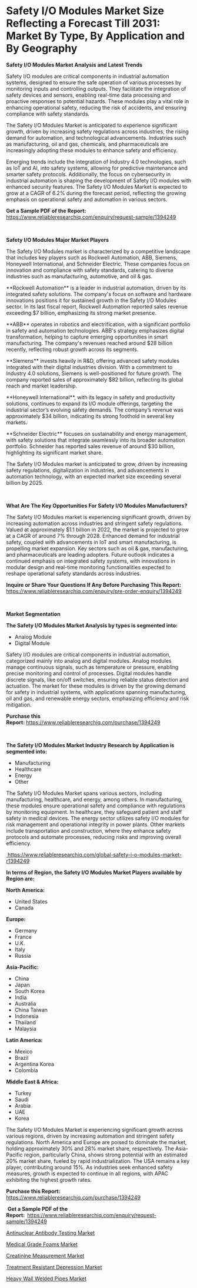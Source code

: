 <p><h1>Safety I/O Modules Market Size Reflecting a Forecast Till 2031: Market By Type, By Application and By Geography</h1></p><p><strong>Safety I/O Modules Market Analysis and Latest Trends</strong></p>
<p><p>Safety I/O modules are critical components in industrial automation systems, designed to ensure the safe operation of various processes by monitoring inputs and controlling outputs. They facilitate the integration of safety devices and sensors, enabling real-time data processing and proactive responses to potential hazards. These modules play a vital role in enhancing operational safety, reducing the risk of accidents, and ensuring compliance with safety standards.</p><p>The Safety I/O Modules Market is anticipated to experience significant growth, driven by increasing safety regulations across industries, the rising demand for automation, and technological advancements. Industries such as manufacturing, oil and gas, chemicals, and pharmaceuticals are increasingly adopting these modules to enhance safety and efficiency. </p><p>Emerging trends include the integration of Industry 4.0 technologies, such as IoT and AI, into safety systems, allowing for predictive maintenance and smarter safety protocols. Additionally, the focus on cybersecurity in industrial automation is shaping the development of Safety I/O modules with enhanced security features. The Safety I/O Modules Market is expected to grow at a CAGR of 6.2% during the forecast period, reflecting the growing emphasis on operational safety and automation in various sectors.</p></p>
<p><strong>Get a Sample PDF of the Report:&nbsp;</strong> <a href="https://www.reliableresearchiq.com/enquiry/request-sample/1394249">https://www.reliableresearchiq.com/enquiry/request-sample/1394249</a></p>
<p>&nbsp;</p>
<p><strong>Safety I/O Modules Major Market Players</strong></p>
<p><p>The Safety I/O Modules market is characterized by a competitive landscape that includes key players such as Rockwell Automation, ABB, Siemens, Honeywell International, and Schneider Electric. These companies focus on innovation and compliance with safety standards, catering to diverse industries such as manufacturing, automotive, and oil & gas.</p><p>**Rockwell Automation** is a leader in industrial automation, driven by its integrated safety solutions. The company's focus on software and hardware innovations positions it for sustained growth in the Safety I/O Modules sector. In its last fiscal report, Rockwell Automation reported sales revenue exceeding $7 billion, emphasizing its strong market presence.</p><p>**ABB** operates in robotics and electrification, with a significant portfolio in safety and automation technologies. ABB's strategy emphasizes digital transformation, helping to capture emerging opportunities in smart manufacturing. The company's revenues reached around $28 billion recently, reflecting robust growth across its segments.</p><p>**Siemens** invests heavily in R&D, offering advanced safety modules integrated with their digital industries division. With a commitment to Industry 4.0 solutions, Siemens is well-positioned for future growth. The company reported sales of approximately $82 billion, reflecting its global reach and market leadership.</p><p>**Honeywell International**, with its legacy in safety and productivity solutions, continues to expand its I/O module offerings, targeting the industrial sector’s evolving safety demands. The company’s revenue was approximately $34 billion, indicating its strong foothold in several key markets.</p><p>**Schneider Electric** focuses on sustainability and energy management, with safety solutions that integrate seamlessly into its broader automation portfolio. Schneider has reported sales revenue of around $30 billion, highlighting its significant market share.</p><p>The Safety I/O Modules market is anticipated to grow, driven by increasing safety regulations, digitalization in industries, and advancements in automation technology, with an expected market size exceeding several billion by 2025.</p></p>
<p>&nbsp;</p>
<p><strong>What Are The Key Opportunities For Safety I/O Modules Manufacturers?</strong></p>
<p><p>The Safety I/O Modules market is experiencing significant growth, driven by increasing automation across industries and stringent safety regulations. Valued at approximately $1.1 billion in 2022, the market is projected to grow at a CAGR of around 7% through 2028. Enhanced demand for industrial safety, coupled with advancements in IoT and smart manufacturing, is propelling market expansion. Key sectors such as oil & gas, manufacturing, and pharmaceuticals are leading adopters. Future outlook indicates a continued emphasis on integrated safety systems, with innovations in modular design and real-time monitoring functionalities expected to reshape operational safety standards across industries.</p></p>
<p><strong>Inquire or Share Your Questions If Any Before Purchasing This Report:</strong> <a href="https://www.reliableresearchiq.com/enquiry/pre-order-enquiry/1394249">https://www.reliableresearchiq.com/enquiry/pre-order-enquiry/1394249</a></p>
<p>&nbsp;</p>
<p><strong>Market Segmentation</strong></p>
<p><strong>The Safety I/O Modules Market Analysis by types is segmented into:</strong></p>
<p><ul><li>Analog Module</li><li>Digital Module</li></ul></p>
<p><p>Safety I/O modules are critical components in industrial automation, categorized mainly into analog and digital modules. Analog modules manage continuous signals, such as temperature or pressure, enabling precise monitoring and control of processes. Digital modules handle discrete signals, like on/off switches, ensuring reliable status detection and actuation. The market for these modules is driven by the growing demand for safety in industrial systems, with applications spanning manufacturing, oil and gas, and renewable energy sectors, emphasizing efficiency and risk mitigation.</p></p>
<p><strong>Purchase this Report:&nbsp;</strong><a href="https://www.reliableresearchiq.com/purchase/1394249">https://www.reliableresearchiq.com/purchase/1394249</a></p>
<p>&nbsp;</p>
<p><strong>The Safety I/O Modules Market Industry Research by Application is segmented into:</strong></p>
<p><ul><li>Manufacturing</li><li>Healthcare</li><li>Energy</li><li>Other</li></ul></p>
<p><p>The Safety I/O Modules Market spans various sectors, including manufacturing, healthcare, and energy, among others. In manufacturing, these modules ensure operational safety and compliance with regulations by monitoring equipment. In healthcare, they safeguard patient and staff safety in medical devices. The energy sector utilizes safety I/O modules for risk management and operational integrity in power plants. Other markets include transportation and construction, where they enhance safety protocols and automate processes, reducing risks and improving overall efficiency.</p></p>
<p><a href="https://www.reliableresearchiq.com/global-safety-i-o-modules-market-r1394249">&nbsp;https://www.reliableresearchiq.com/global-safety-i-o-modules-market-r1394249</a></p>
<p><strong>In terms of Region, the Safety I/O Modules Market Players available by Region are:</strong></p>
<p>
    <p> <strong> North America: </strong>
        <ul>
            <li>United States</li>
            <li>Canada</li>
        </ul>
        </p> 
    <p> <strong> Europe: </strong>
        <ul>
            <li>Germany</li>
            <li>France</li>
            <li>U.K.</li>
            <li>Italy</li>
            <li>Russia</li>
        </ul>
        </p> 
    <p> <strong> Asia-Pacific: </strong>
        <ul>
            <li>China</li>
            <li>Japan</li>
            <li>South Korea</li>
            <li>India</li>
            <li>Australia</li>
            <li>China Taiwan</li>
            <li>Indonesia</li>
            <li>Thailand</li>
            <li>Malaysia</li>
        </ul>
        </p> 
    <p> <strong> Latin America: </strong>
        <ul>
            <li>Mexico</li>
            <li>Brazil</li>
            <li>Argentina Korea</li>
            <li>Colombia</li>
        </ul>
        </p> 
    <p> <strong> Middle East & Africa: </strong>
        <ul>
            <li>Turkey</li>
            <li>Saudi</li>
            <li>Arabia</li>
            <li>UAE</li>
            <li>Korea</li>
        </ul>
    </p>
    </p>
<p><p>The Safety I/O Modules Market is experiencing significant growth across various regions, driven by increasing automation and stringent safety regulations. North America and Europe are poised to dominate the market, holding approximately 30% and 28% market share, respectively. The Asia-Pacific region, particularly China, shows strong potential with an estimated 20% market share, fueled by rapid industrialization. The USA remains a key player, contributing around 15%. As industries seek enhanced safety measures, growth is expected to continue in all regions, with APAC exhibiting the highest growth rates.</p></p>
<p><strong>Purchase this Report: </strong><a href="https://www.reliableresearchiq.com/purchase/1394249">https://www.reliableresearchiq.com/purchase/1394249</a></p>
<p>&nbsp;<strong>Get a Sample PDF of the Report:&nbsp;&nbsp;</strong><a href="https://www.reliableresearchiq.com/enquiry/request-sample/1394249">https://www.reliableresearchiq.com/enquiry/request-sample/1394249</a></p>
<p><strong></strong></p>
<p><p><a href="https://www.linkedin.com/pulse/deep-dive-antinuclear-antibody-testing-market-itstrends-4tksf?trackingId=gojpOli6TEym7x%2FNw7OTyw%3D%3D">Antinuclear Antibody Testing Market</a></p><p><a href="https://issuu.com/reportprime-2/docs/medical-grade-foams-market-size-203_9adfadfca8ad2d">Medical Grade Foams Market</a></p><p><a href="https://www.linkedin.com/pulse/creatinine-measurement-market-forecast-global-trends-analysis-gusmf?trackingId=lYZ3e9TFQneb5m%2B9nGy8IA%3D%3D">Creatinine Measurement Market</a></p><p><a href="https://www.linkedin.com/pulse/treatment-resistant-depression-market-report-product-pk3vf?trackingId=J3OSLl5WT7CAjlbP80ezhg%3D%3D">Treatment Resistant Depression Market</a></p><p><a href="https://issuu.com/reportprime-2/docs/heavy-wall-welded-pipes-market-size_380f0fe5c507f0">Heavy Wall Welded Pipes Market</a></p></p>